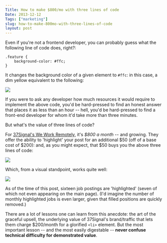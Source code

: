 ```yaml
---
Title: How to make $800/mo with three lines of code
Date: 2013-12-12
Tags: ["marketing"]
slug: how-to-make-800mo-with-three-lines-of-code
layout: post
---
```


Even if you're not a frontend developer, you can probably guess what the following line of code does, right?:

    .feature {
        background-color: #ffc;
    }

It changes the background color of a given element to `#ffc`: in this case, a dim yellow equivalent to the following:

![](http://i.imgur.com/0eDTKXu.png)

If you were to ask any developer how much resources it would require to implement the above code, you'd be hard-pressed to find an honest answer that places it as less than an hour -- hell, you'd be hard-pressed to find a front-end developer for whom it'd take more than three minutes.

But what's the value of three lines of code?

For [37Signal's We Work Remotely](https://weworkremotely.com/), it's *$800 a month* -- and growing.  They offer the ability to 'highlight' your post for an additional $50 (off of a base cost of $200): and, as you might expect, that $50 buys you the above three lines of code:

![](http://i.imgur.com/gFdoVEw.png)

Which, from a visual standpoint, works quite well:

![](http://i.imgur.com/0VZaB3X.png)

As of the time of this post, sixteen job postings are 'highlighted' (seven of which not even appearing on the main page).  (I'd imagine the number of monthly highlighted jobs is even larger, given that filled positions are quickly removed.)

There are a lot of lessons one can learn from this anecdote: the art of the graceful upsell, the underlying value of 37Signal's brand/traffic that lets them charge $200/month for a glorified `<li>` element.  But the most important lesson -- and the most easily digestable -- **never confuse technical difficulty for demonstrated value**.
